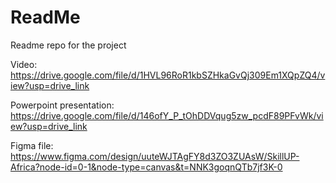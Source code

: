 # ReadMe
Readme repo for the project

Video:
https://drive.google.com/file/d/1HVL96RoR1kbSZHkaGvQj309Em1XQpZQ4/view?usp=drive_link

Powerpoint presentation: 
https://drive.google.com/file/d/146ofY_P_tOhDDVqug5zw_pcdF89PFvWk/view?usp=drive_link

Figma file: 
https://www.figma.com/design/uuteWJTAgFY8d3ZO3ZUAsW/SkillUP-Africa?node-id=0-1&node-type=canvas&t=NNK3goqnQTb7jf3K-0
